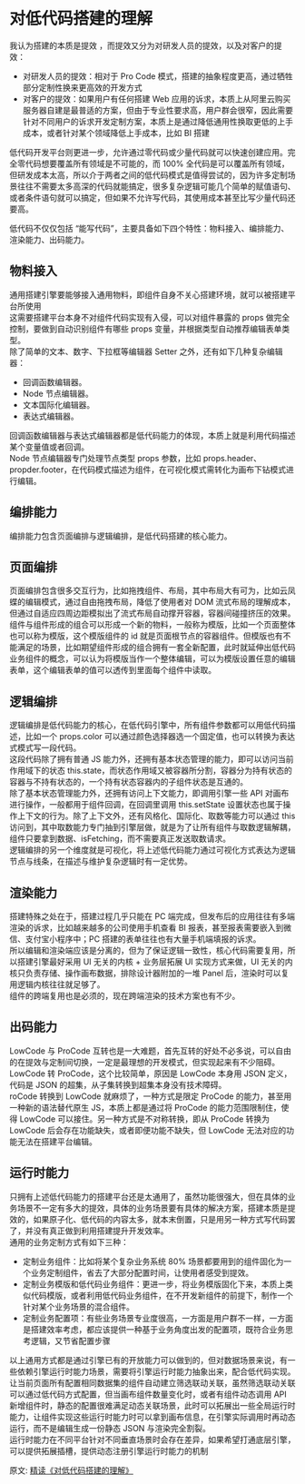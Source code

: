 # 对低代码搭建的理解
我认为搭建的本质是提效 ，而提效又分为对研发人员的提效，以及对客户的提效：  
- 对研发人员的提效：相对于 Pro Code 模式，搭建的抽象程度更高，通过牺牲部分定制性换来更高效的开发方式
- 对客户的提效：如果用户有任何搭建 Web 应用的诉求，本质上从阿里云购买服务器自建是最普适的方案，但由于专业性要求高，用户群会很窄，因此需要针对不同用户的诉求开发定制方案，本质上是通过降低通用性换取更低的上手成本，或者针对某个领域降低上手成本，比如 BI 搭建

低代码开发平台则更进一步，允许通过零代码或少量代码就可以快速创建应用。完全零代码想要覆盖所有领域是不可能的，而 100% 全代码是可以覆盖所有领域，但研发成本太高，所以介于两者之间的低代码模式是值得尝试的，因为许多定制场景往往不需要太多高深的代码就能搞定，很多复杂逻辑可能几个简单的赋值语句、或者条件语句就可以搞定，但如果不允许写代码，其使用成本甚至比写少量代码还要高。  

低代码不仅仅包括 “能写代码”，主要具备如下四个特性：物料接入、编排能力、渲染能力、出码能力。  

## 物料接入
通用搭建引擎要能够接入通用物料，即组件自身不关心搭建环境，就可以被搭建平台所使用  
这需要搭建平台本身不对组件代码实现有入侵，可以对组件暴露的 props 做完全控制，要做到自动识别组件有哪些 props 变量，并根据类型自动推荐编辑表单类型。  
除了简单的文本、数字、下拉框等编辑器 Setter 之外，还有如下几种复杂编辑器：  
- 回调函数编辑器。
- Node 节点编辑器。
- 文本国际化编辑器。
- 表达式编辑器。

回调函数编辑器与表达式编辑器都是低代码能力的体现，本质上就是利用代码描述某个变量值或者回调。  
Node 节点编辑器专门处理节点类型 props 参数，比如 props.header、propder.footer，在代码模式描述为组件，在可视化模式需转化为画布下钻模式进行编辑。  

## 编排能力
编排能力包含页面编排与逻辑编排，是低代码搭建的核心能力。  
## 页面编排
页面编排包含很多交互行为，比如拖拽组件、布局，其中布局大有可为，比如云凤蝶的编辑模式，通过自由拖拽布局，降低了使用者对 DOM 流式布局的理解成本，但通过自适应四周边距模拟出了流式布局自动撑开容器，容器间碰撞挤压的效果。  
组件与组件形成的组合可以形成一个新的物料，一般称为模版，比如一个页面整体也可以称为模版，这个模版组件的 id 就是页面根节点的容器组件。但模版也有不能满足的场景，比如期望组件形成的组合拥有一套全新配置，此时就延伸出低代码业务组件的概念，可以认为将模版当作一个整体编辑，可以为模版设置任意的编辑表单，这个编辑表单的值可以透传到里面每个组件中读取。  
## 逻辑编排
逻辑编排是低代码能力的核心，在低代码引擎中，所有组件参数都可以用低代码描述，比如一个 props.color 可以通过颜色选择器选一个固定值，也可以转换为表达式模式写一段代码。  
这段代码除了拥有普通 JS 能力外，还拥有基本状态管理的能力，即可以访问当前作用域下的状态 this.state，而状态作用域又被容器所分割，容器分为持有状态的容器与不持有状态的，一个持有状态容器内的子组件状态是互通的。  
除了基本状态管理能力外，还拥有访问上下文能力，即调用引擎一些 API 对画布进行操作，一般都用于组件回调，在回调里调用 this.setState 设置状态也属于操作上下文的行为。除了上下文外，还有风格化、国际化、取数等能力可以通过 this 访问到，其中取数能力专门抽到引擎层做，就是为了让所有组件与取数逻辑解耦，组件只要拿到数据、isFetching，而不需要真正发送取数请求。  
逻辑编排的另一个维度就是可视化，将上述低代码能力通过可视化方式表达为逻辑节点与线条，在描述与维护复杂逻辑时有一定优势。  
## 渲染能力
搭建特殊之处在于，搭建过程几乎只能在 PC 端完成，但发布后的应用往往有多端渲染的诉求，比如越来越多的公司使用手机查看 BI 报表，甚至报表需要嵌入到微信、支付宝小程序中；PC 搭建的表单往往也有大量手机端填报的诉求。  
所以编辑和渲染端应该是分离的，但为了保证逻辑一致性，核心代码需要复用，所以搭建引擎最好采用 UI 无关的内核 + 业务层拓展 UI 实现方式来做，UI 无关的内核只负责存储、操作画布数据，排除设计器附加的一堆 Panel 后，渲染时可以复用逻辑内核往往就足够了。  
组件的跨端复用也是必须的，现在跨端渲染的技术方案也有不少。  
## 出码能力
LowCode 与 ProCode 互转也是一大难题，首先互转的好处不必多说，可以自由的在提效与定制间切换，一定是最理想的开发模式，但实现起来有不少阻碍。  
 LowCode 转 ProCode，这个比较简单，原因是 LowCode 本身用 JSON 定义，代码是 JSON 的超集，从子集转换到超集本身没有技术障碍。  
 roCode 转换到 LowCode 就麻烦了，一种方式是限定 ProCode 的能力，甚至用一种新的语法替代原生 JS，本质上都是通过将 ProCode 的能力范围限制住，使得 LowCode 可以接住。另一种方式是不对称转换，即从 ProCode 转换为 LowCode 后会存在功能缺失，或者即便功能不缺失，但 LowCode 无法对应的功能无法在搭建平台编辑。  
 ## 运行时能力
只拥有上述低代码能力的搭建平台还是太通用了，虽然功能很强大，但在具体的业务场景不一定有多大的提效，具体的业务场景要有具体的解决方案，搭建本质是提效的，如果原子化、低代码的内容太多，就本末倒置，只是用另一种方式写代码罢了，并没有真正做到利用搭建提升开发效率。  
通用的业务定制方式有如下三种：  
- 定制业务组件：比如将某个复杂业务系统 80% 场景都要用到的组件固化为一个业务定制组件，省去了大部分配置时间，让使用者感受到提效。
- 定制业务模版和低代码业务组件：更进一步，将业务模版固化下来，本质上类似代码模版，或者利用低代码业务组件，在不开发新组件的前提下，制作一个针对某个业务场景的混合组件。
- 定制业务配置项：有些业务场景专业度很高，一方面是用户群不一样，一方面是搭建效率考虑，都应该提供一种基于业务角度出发的配置项，既符合业务思考逻辑，又节省配置步骤

以上通用方式都是通过引擎已有的开放能力可以做到的，但对数据场景来说，有一些依赖引擎运行时能力场景，需要将引擎运行时能力抽象出来，配合低代码实现。  
让当前页面所有配置相同数据集的组件自动建立筛选联动关联，虽然筛选联动关联可以通过低代码方式配置，但当画布组件数量变化时，或者有组件动态调用 API 新增组件时，静态的配置很难满足动态关联场景，此时可以拓展出一些全局运行时能力，让组件实现这些运行时能力时可以拿到画布信息，在引擎实际调用时再动态运行，而不是编辑生成一份静态 JSON 与渲染完全割裂。  
运行时能力在不同平台针对不同垂直场景时会存在差异，如果希望打通底层引擎，可以提供拓展插槽，提供动态注册引擎运行时能力的机制

原文: 
[精读《对低代码搭建的理解》](https://juejin.cn/post/6854573211552579592?utm_source=gold_browser_extension)
